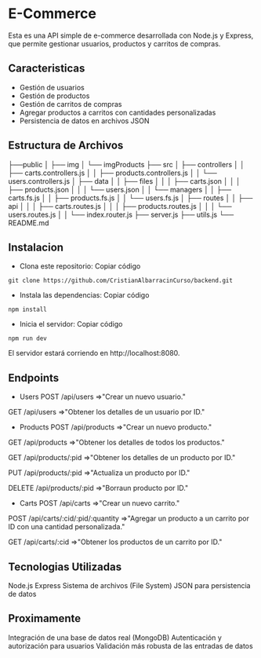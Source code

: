 
# E-Commerce

Esta es una API simple de e-commerce desarrollada con Node.js y Express, que permite gestionar usuarios, productos y carritos de compras.


## Caracteristicas
- Gestión de usuarios
- Gestión de productos
- Gestión de carritos de compras
- Agregar productos a carritos con cantidades personalizadas
- Persistencia de datos en archivos JSON
## Estructura de Archivos

├──public
│  ├── img
│  └── imgProducts
├── src 
│   ├── controllers
│   │   ├── carts.controllers.js
│   │   ├── products.controllers.js
│   │   └── users.controllers.js
│   ├── data
│   │   ├── files
│   │   │   ├── carts.json
│   │   │   ├── products.json
│   │   │   └── users.json
│   │   └── managers
│   │       ├── carts.fs.js
│   │       ├── products.fs.js
│   │       └── users.fs.js
│   ├── routes
│   │   ├── api
│   │   │   ├── carts.routes.js
│   │   │   ├── products.routes.js
│   │   │   └── users.routes.js
│   │   └── index.router.js
├── server.js
├── utils.js
└── README.md
## Instalacion

- Clona este repositorio:
Copiar código
```http
git clone https://github.com/CristianAlbarracinCurso/backend.git
```
- Instala las dependencias:
Copiar código
```http
npm install
```
- Inicia el servidor:
Copiar código
```http
npm run dev
```
El servidor estará corriendo en http://localhost:8080.
## Endpoints

- Users
POST /api/users =>"Crear un nuevo usuario."

GET /api/users =>"Obtener los detalles de un usuario por ID."

- Products
POST /api/products =>"Crear un nuevo producto."

GET /api/products =>"Obtener los detalles de todos los productos."

GET /api/products/:pid =>"Obtener los detalles de un producto por ID."


PUT /api/products/:pid =>"Actualiza un producto por ID."


DELETE /api/products/:pid =>"Borraun producto por ID."

- Carts
POST /api/carts =>"Crear un nuevo carrito."

POST /api/carts/:cid/:pid/:quantity =>"Agregar un producto a un carrito por ID con una cantidad personalizada."

GET /api/carts/:cid =>"Obtener los productos de un carrito por ID."
## Tecnologias Utilizadas
Node.js
Express
Sistema de archivos (File System)
JSON para persistencia de datos
## Proximamente
Integración de una base de datos real (MongoDB)
Autenticación y autorización para usuarios
Validación más robusta de las entradas de datos